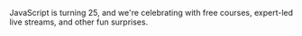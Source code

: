 JavaScript is turning 25, and we're celebrating with free courses, expert-led live streams, and other fun surprises.